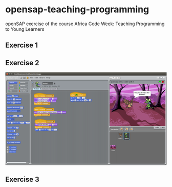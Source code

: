 # opensap-teaching-programming
openSAP exercise of the course Africa Code Week: Teaching Programming to Young Learners

## Exercise 1

## Exercise 2

![alt text][ex2]

## Exercise 3


[ex2]: screenshots/exercise-2.png



